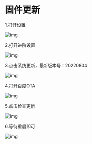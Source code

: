 # 固件更新

1.打开设置


![img](images/update/image-20221220110202159.png ':size=30%')

2.打开进阶设置


![img](images/update/image-20221220110210468.png ':size=30%')

3.点击系统更新，最新版本号：20220804


![img](images/update/image-20221220110219113.png ':size=30%')

4.打开百度OTA


![img](images/update/image-20221220110228794.png ':size=30%')

5.点击检查更新


![img](images/update/image-20221220110237107.png ':size=30%')

6.等待重启即可


![img](images/update/image-20221220110246506.png ':size=30%')